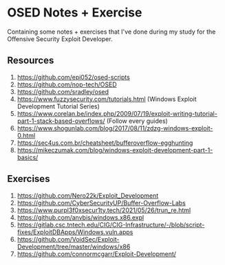 # OSED Notes + Exercise

Containing some notes + exercises that I've done during my study for the Offensive Security Exploit Developer.

## Resources
1. https://github.com/epi052/osed-scripts
2. https://github.com/nop-tech/OSED
3. https://github.com/sradley/osed
4. https://www.fuzzysecurity.com/tutorials.html (Windows Exploit Development Tutorial Series)
5. https://www.corelan.be/index.php/2009/07/19/exploit-writing-tutorial-part-1-stack-based-overflows/ (Follow every guides)
6. https://www.shogunlab.com/blog/2017/08/11/zdzg-windows-exploit-0.html
7. https://sec4us.com.br/cheatsheet/bufferoverflow-egghunting
8. https://mikeczumak.com/blog/windows-exploit-development-part-1-basics/

## Exercises
1. https://github.com/Nero22k/Exploit_Development
2. https://github.com/CyberSecurityUP/Buffer-Overflow-Labs
3. https://www.purpl3f0xsecur1ty.tech/2021/05/26/trun_re.html
4. https://github.com/anvbis/windows.x86.expl
5. https://gitlab.csc.tntech.edu/CIG/CIG-Infrastructure/-/blob/script-fixes/ExploitDBApps/Windows.vuln.apps
6. https://github.com/VoidSec/Exploit-Development/tree/master/windows/x86
7. https://github.com/connormcgarr/Exploit-Development/
